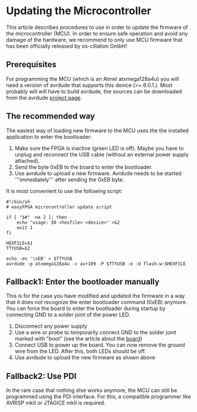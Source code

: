 # Updating the Microcontroller

This article describes procedures to use in order to update the firmware of the microcontroller (MCU). In order to ensure safe operation and avoid any damage of the hardware, we recommend to only use MCU firmware that has been officially released by os-cillation GmbH!

## Prerequisites
For programming the MCU (which is an Atmel atxmega128a4u) you will need a version of avrdude that supports this device (>= 6.0.1.). Most probably will will have to build avrdude, the sources can be downloaded from the avrdude [project page](http://savannah.nongnu.org/projects/avrdude).

## The recommended way
The easiest way of loading new firmware to the MCU uses the the installed application to enter the bootloader:

1. Make sure the FPGA is inactive (green LED is off). Maybe you have to unplug and reconnect the USB cable (without an external power supply attached).
2. Send the byte 0xEB to the board to enter the bootloader.
3. Use avrdude to upload a new firmware. Avrdude needs to be started '''immediately''' after sending the 0xEB byte.

It is most convenient to use the following script:

```shell
#!/bin/sh
# easyFPGA microcontroller update script

if [ "$#" -ne 2 ]; then
    echo "usage: $0 <hexfile> <device>" >&2
    exit 1
fi

HEXFILE=$1
TTYUSB=$2

echo -en '\xEB' > $TTYUSB
avrdude -p atxmega128a4u -c avr109 -P $TTYUSB -e -U flash:w:$HEXFILE
```

## Fallback1: Enter the bootloader manually
This is for the case you have modified and updated the firmware in a way that it does not recognize the enter bootloader command (0xEB) anymore. You can force the board to enter the bootloader during startup by connecting GND to a solder joint of the power LED.

1. Disconnect any power supply
2. Use a wire or probe to temporarily connect GND to the solder joint marked with "boot" (see the article about the [board](board.md))
3. Connect USB to power up the board. You can now remove the ground wire from the LED. After this, both LEDs should be off.
4. Use avrdude to upload the new firmware as shown above

## Fallback2: Use PDI
In the rare case that nothing else works anymore, the MCU can still be programmed using the PDI interface. For this, a compatible programmer like AVRISP mkII or JTAGICE mkII is required.
